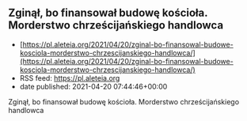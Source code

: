 ## Zginął, bo finansował budowę kościoła. Morderstwo chrześcijańskiego handlowca
 - [https://pl.aleteia.org/2021/04/20/zginal-bo-finansowal-budowe-kosciola-morderstwo-chrzescijanskiego-handlowca/](https://pl.aleteia.org/2021/04/20/zginal-bo-finansowal-budowe-kosciola-morderstwo-chrzescijanskiego-handlowca/)
 - RSS feed: https://pl.aleteia.org
 - date published: 2021-04-20 07:44:46+00:00

Zginął, bo finansował budowę kościoła. Morderstwo chrześcijańskiego handlowca


